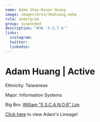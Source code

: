 ```yaml
---
name: Adam Shao-Hsuan Huang
image: images/bros/36ahuang.webp
role: undergrad
group: suspended
description: "#36 'Λ.S.T.A'"
links:
  instagram: 
  twitter: 
  linkedin: 
---
```


# Adam Huang | Active
Ethnicity: Taiwanese

Major: Information Systems

Big Bro: [William "E.S.C.A.N.O.R" Lim](32wlim)

[Click here](/ujis/) to view Adam's Lineage!